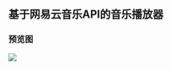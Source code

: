## 基于网易云音乐API的音乐播放器



### 预览图
![](https://i0.hdslb.com/bfs/album/78199a7435d692c28de78dfeeeb74a5160bb7986.gif)
